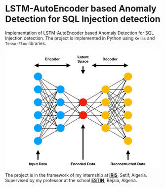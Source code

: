 # LSTM-AutoEncoder based Anomaly Detection for SQL Injection detection

Implementation of LSTM-AutoEncoder based Anomaly Detection for SQL Injection detection. The project is implemented in Python using `Keras` and `TensorFlow` libraries.

![auto-encoder](https://github.com/yassermessahli/sql-injection-detection/blob/main/utils/images/Autoencoders-graph.png)

The project is in the framework of my internship at [**IRIS**](https://iris.dz), Setif, Algeria. Supervised by my professor at the school [**ESTIN**](https://www.estin.dz), Bejaia, Algeria.

